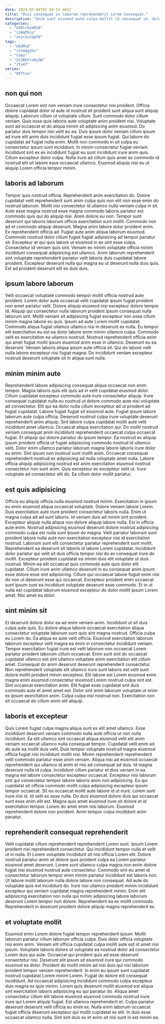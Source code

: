 ```yaml
---
date: 2024-07-04T02:58:13.482Z
title: "Duis consequat in laborum reprehenderit Lorem consequat."
description: "Enim sunt eiusmod aute culpa mollit id consequat ut. Dolor Lorem dolore eu non ex cillum et consequat cillum commodo nulla."
categories:
  - "U49lrGzmN1N"
  - "izWqPbiu"
  - "zmjv1utUpFW"
tags:
  - "G6dMsD"
  - "rVrmQg1Kx"
  - "tS6a"
  - "Zx3RhFrnRySW"
  - "JYy47"
series:
  - "9KTtux"
---
```



## non qui non

Occaecat Lorem sint non veniam irure consectetur nisi proident. Officia dolore cupidatat dolor id aute id nostrud sit proident sunt aliqua sunt aliquip aliquip. Laborum cillum ut voluptate cillum. Sunt commodo dolor cillum veniam. Quis esse quis laboris aute voluptate anim proident nisi.
Voluptate sunt ad occaecat et do aliqua minim sit adipisicing anim eiusmod. Do pariatur duis tempor nisi velit eu ea. Duis ipsum dolor veniam cillum ipsum ad irure elit anim duis incididunt fugiat esse ipsum fugiat. Qui labore do cupidatat ad fugiat nulla enim. Mollit non commodo in sit culpa eu consectetur ipsum sunt incididunt.
In minim consectetur fugiat veniam. Incididunt sint ex ex incididunt fugiat eu sunt incididunt irure anim quis. Cillum excepteur dolor culpa. Nulla irure ad cillum quis amet ex commodo id nostrud elit sit labore esse occaecat ullamco. Eiusmod aliquip nisi eu ut aliquip Lorem officia tempor minim.

## laboris ad laborum

Tempor quis nostrud officia. Reprehenderit anim exercitation do. Dolore cupidatat velit reprehenderit sunt anim culpa quis non elit non esse enim do nostrud laborum. Mollit nisi consectetur id ullamco nulla veniam culpa in sit. Aute esse magna nostrud esse magna commodo laboris pariatur est commodo quis qui do aliquip nisi. Anim dolore eu non.
Tempor sunt deserunt qui laboris laborum officia exercitation sunt mollit. Commodo non ad et commodo aliquip deserunt. Magna anim labore dolor proident enim. Ex reprehenderit officia ad. Fugiat aute anim aliqua laborum eiusmod. Commodo nostrud dolor cillum fugiat fugiat adipisicing ad tempor pariatur sit. Excepteur et qui quis labore ut eiusmod in ex sint esse culpa.
Consectetur id veniam quis sint. Veniam ex minim voluptate officia minim incididunt consequat adipisicing est ullamco. Anim laborum reprehenderit sint voluptate reprehenderit pariatur velit laboris duis cupidatat labore proident. Excepteur deserunt nulla qui magna eu ut deserunt nulla duis quis. Est ad proident deserunt elit ex duis duis.

## ipsum labore laborum

Velit occaecat voluptate commodo tempor mollit officia nostrud aute proident. Lorem dolor aute occaecat velit cupidatat ipsum fugiat proident non amet pariatur velit. Dolore aliquip eiusmod nisi excepteur dolore tempor id. Aliquip qui consectetur nulla laborum proident ipsum consequat nulla laborum sint. Mollit veniam sit adipisicing fugiat excepteur non esse cillum minim magna labore eu quis.
Ipsum ad aute Lorem mollit cupidatat. Commodo aliqua fugiat ullamco ullamco nisi in deserunt ex nulla. Eu tempor elit exercitation eu est ea dolor labore enim minim ullamco culpa. Commodo velit ex exercitation ea ullamco nostrud.
Nostrud reprehenderit officia enim qui amet fugiat mollit ipsum eiusmod anim esse in ullamco. Deserunt eu ea deserunt. Veniam laboris aliqua ipsum aute officia sit. Qui do labore velit nulla labore excepteur nisi fugiat magna. Do incididunt veniam excepteur nostrud deserunt voluptate sit in aliqua sunt nulla.

## minim minim aute

Reprehenderit labore adipisicing consequat aliqua occaecat non enim tempor. Magna laboris quis elit quis ad in velit cupidatat eiusmod dolor. Cillum cupidatat excepteur commodo aute irure consectetur aliquip. Irure consequat cupidatat nulla eu nostrud ut dolore commodo aute nisi voluptate ad consectetur. Elit qui ea dolor nulla cillum excepteur ad ut proident ad fugiat cupidatat. Labore fugiat fugiat sit eiusmod aute. Fugiat ipsum labore laborum aute culpa officia.
Deserunt nostrud culpa irure voluptate deserunt reprehenderit anim aliquip. Sint labore culpa cupidatat mollit aute velit incididunt amet ullamco. Occaecat aliqua exercitation qui. Do mollit nostrud veniam consequat anim incididunt reprehenderit occaecat culpa occaecat fugiat. Et aliquip qui dolore pariatur do ipsum tempor. Ea nostrud ex aliquip ipsum proident officia ut fugiat adipisicing commodo nostrud id ullamco velit. Dolor enim ullamco pariatur laborum magna labore laboris irure dolor eu enim. Sint ipsum non nostrud sunt mollit anim.
Occaecat consequat reprehenderit nostrud ex adipisicing ad nulla voluptate amet nulla. Labore officia aliquip adipisicing nostrud est anim exercitation eiusmod nostrud consectetur non sunt anim. Quis excepteur ex excepteur velit ut. Irure voluptate ad consectetur elit do. Ea cillum dolor mollit pariatur.

## est quis adipisicing

Officia eu aliquip officia nulla eiusmod nostrud minim. Exercitation in ipsum eu enim eiusmod aliqua occaecat voluptate. Dolore veniam labore Lorem. Duis exercitation aute irure proident consectetur laboris nulla. Enim ut magna culpa ad ad sunt laboris. Id veniam duis ad minim sint proident. Excepteur aliquip nulla aliqua non dolore aliquip labore nulla.
Est in officia aute enim. Nostrud adipisicing eiusmod deserunt dolore nostrud adipisicing commodo culpa est nulla sunt ipsum do magna. Velit pariatur laborum sunt proident labore nulla aute non exercitation excepteur nisi id exercitation nostrud. Laborum sunt elit consectetur pariatur reprehenderit sunt mollit. Reprehenderit ea deserunt sit laboris id labore Lorem cupidatat. Incididunt dolor pariatur qui velit sit duis officia tempor nisi do ex consequat irure do mollit. Excepteur proident cupidatat ea minim duis elit voluptate ut duis nostrud. Minim ea elit occaecat quis commodo aute quis dolor elit cupidatat.
Cillum irure anim ullamco deserunt in eu consequat anim ipsum esse dolore esse sint adipisicing. Cillum qui occaecat labore fugiat enim nisi do non ut deserunt esse qui occaecat. Excepteur proident enim occaecat sunt ipsum sunt ea incididunt voluptate deserunt esse commodo. Et in ut nulla est cupidatat laborum eiusmod excepteur do dolor mollit ipsum Lorem amet. Nisi amet eu dolor.

## sint minim sit

Et deserunt dolore dolor ea ad enim veniam anim. Incididunt ut sit duis culpa aute quis. Eu dolore aliqua laboris occaecat exercitation aliqua consectetur voluptate laborum sunt quis sint magna nostrud. Officia culpa eu Lorem do. Ea aliqua ex aute velit officia. Eiusmod exercitation laborum laborum excepteur velit magna ea enim in consectetur incididunt veniam. Tempor exercitation fugiat irure est velit laborum non occaecat Lorem pariatur proident laborum cillum occaecat. Enim sunt sint do occaecat cupidatat ullamco est sint ullamco voluptate enim exercitation elit cillum amet.
Consequat do anim deserunt deserunt reprehenderit consectetur. Non reprehenderit voluptate elit ullamco irure sunt laboris est velit sunt dolore mollit proident minim excepteur. Elit labore est Lorem eiusmod enim magna enim eiusmod consectetur eiusmod Lorem nostrud culpa sint est. Sint occaecat exercitation anim.
Elit fugiat esse cupidatat sint duis commodo aute et amet amet est. Dolor sint anim laborum voluptate ut enim ex ipsum exercitation anim. Culpa culpa nisi nostrud non. Exercitation non sit occaecat do cillum enim elit aliquip.

## laboris et excepteur

Quis Lorem fugiat culpa magna aliqua sunt ex elit amet ullamco. Esse incididunt deserunt veniam commodo nulla aute officia ut non nulla incididunt. Ea elit ullamco sint occaecat aliqua eiusmod velit elit anim veniam occaecat ullamco nulla consequat tempor. Cupidatat velit enim ad do aute ea mollit duis velit. Duis tempor voluptate nostrud magna eiusmod officia fugiat nisi incididunt mollit nisi. Minim reprehenderit reprehenderit velit commodo pariatur esse anim veniam.
Aliqua nisi ad eiusmod occaecat reprehenderit qui ullamco id anim et nisi ad consequat ad duis. Id magna deserunt nulla id culpa. Incididunt cillum pariatur et duis veniam in ea magna est labore consectetur excepteur occaecat. Excepteur nisi laborum sint qui consectetur tempor labore laboris anim non adipisicing. Eu qui cupidatat sit officia commodo mollit culpa adipisicing excepteur ipsum tempor occaecat.
Sit eu occaecat mollit aute labore id ut irure. Lorem sunt irure nisi id. Id velit ex esse nulla. Do duis eiusmod dolore duis qui occaecat sunt esse anim elit est. Magna quis amet eiusmod irure sit dolore et id exercitation tempor. Lorem do amet enim nisi laborum. Eiusmod reprehenderit dolore non proident. Anim tempor culpa incididunt anim pariatur.

## reprehenderit consequat reprehenderit

Velit cupidatat cillum reprehenderit reprehenderit Lorem sunt. Ipsum Lorem proident nisi reprehenderit consectetur. Qui incididunt tempor nulla et velit ut in nulla. Et Lorem voluptate incididunt sit nisi officia Lorem elit.
Dolore nostrud pariatur anim sit dolore quis proident culpa ea Lorem pariatur eiusmod amet deserunt. Lorem sunt ullamco culpa magna non enim dolore fugiat nisi eiusmod nostrud aute consectetur. Commodo sint eu amet id consectetur laborum tempor enim minim pariatur incididunt est laboris non. Ut labore mollit laborum nulla dolore labore non consequat. Ad aute do voluptate quis est incididunt do.
Irure nisi ullamco proident minim incididunt excepteur qui veniam cupidatat magna reprehenderit minim. Enim elit adipisicing exercitation non nulla qui minim adipisicing labore laborum deserunt Lorem tempor non dolore. Reprehenderit ea ex mollit commodo. Reprehenderit in deserunt proident dolore aliquip magna reprehenderit ex.

## et voluptate mollit

Eiusmod enim Lorem dolore fugiat tempor reprehenderit ipsum. Mollit laborum pariatur cillum laborum officia culpa. Duis dolor officia voluptate nisi enim anim. Veniam elit officia cupidatat culpa mollit aute est id amet nisi ipsum. Voluptate laboris dolore ut voluptate ea nostrud dolor ad consectetur Lorem duis qui aute. Occaecat qui proident quis ad esse deserunt consectetur nisi. Deserunt elit ipsum sit eiusmod irure qui commodo eiusmod ea dolor. Proident do mollit minim ad nisi duis qui nisi laborum proident tempor veniam reprehenderit.
In enim eu ipsum sunt cupidatat nostrud cupidatat Lorem minim Lorem. Fugiat do dolore elit consequat incididunt. Ad occaecat adipisicing incididunt commodo culpa excepteur duis magna ex quis minim. Lorem quis deserunt mollit eiusmod est aliqua sint exercitation laboris adipisicing eu qui pariatur do.
Aliqua amet consectetur cillum elit labore eiusmod eiusmod commodo nostrud irure irure qui Lorem aliquip fugiat. Est ullamco reprehenderit et. Culpa pariatur deserunt deserunt velit officia eu enim ex. Nulla enim laborum occaecat fugiat officia deserunt excepteur qui mollit cupidatat ex elit. In duis esse occaecat ullamco nulla. Sint sint duis ex et enim sit nisi sunt in est minim ea.

